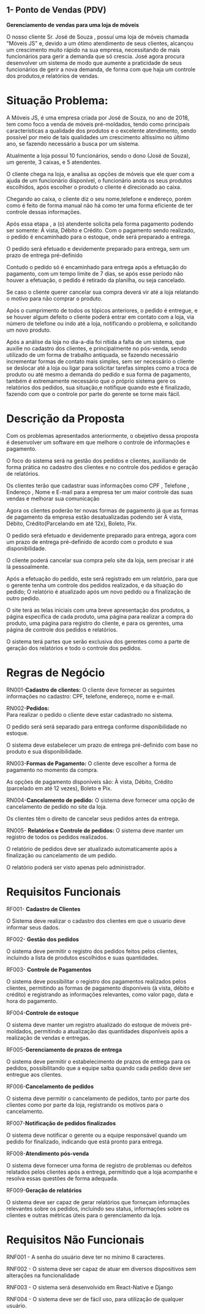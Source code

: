 ## 1- Ponto de Vendas (PDV)

**Gerenciamento de vendas para uma loja de móveis**

O nosso cliente Sr. José de Souza , possuí uma loja de móveis chamada "Móveis JS" e, devido a um ótimo atendimento de seus clientes, alcançou um crescimento muito rápido na sua empresa, necessitando de mais funcionários para gerir a demanda que só crescia. José agora procura desenvolver um sistema de modo que aumente a praticidade de seus funcionários de gerir a nova demanda, de forma com que haja um controle dos produtos,e relatórios de vendas.  

# Situação Problema: 

   A Móveis JS, é uma empresa criada por José de Souza, no ano de 2018, tem como foco a venda de móveis pré-moldados, tendo como principais            características a qualidade dos produtos e o excelente atendimento, sendo possível por meio de tais qualidades um crescimento altissímo no último ano, se fazendo necessário a busca por um sistema.

   Atualmente a loja possui 10 funcionários, sendo o dono (José de Souza), um gerente, 3 caixas, e 5 atendentes.

   O cliente chega na loja, e analisa as opções de móveis que ele quer com a ajuda de um funcionário disponível, o funcionário anota os seus produtos escolhidos, após escolher o produto o cliente é direcionado ao caixa.

   Chegando ao caixa, o cliente diz o seu nome,telefone e endereço, porém como é feito de forma manual não há como ter uma forma eficiente de ter controle dessas informações. 

   Após essa etapa , a (o) atendente solicita pela forma pagamento podendo ser somente: Á vista, Débito e Crédito. Com o pagamento sendo realizado, o pedido é encaminhado para o estoque, onde será preparado a entrega.

   O pedido será efetuado e devidemente preparado para entrega, sem um prazo de entrega pré-definido 

   Contudo o pedido só é encaminhado para entrega após a efetuação do pagamento, com um tempo limite de 7 dias, se após esse período não houver a efetuação, o pedido é retirado da planilha, ou seja cancelado.

   Se caso o cliente querer cancelar sua compra deverá vir até a loja relatando o motivo para não comprar o produto. 

   Após o cumprimento de todos os tópicos anteriores, o pedido é entregue, e se houver algum defeito o cliente poderá entrar em contato com a loja, via número de telefone ou indo até a loja, notificando o problema, e solicitando um novo produto.
    
   Após a análise da loja no dia-a-dia foi nítida a falta de um sistema, que auxilie no cadastro dos clientes, e principalmente no pós-venda, sendo utilizado de um forma de trabalho antiquada, se fazendo necessário incrementar formas de contato mais simples, sem ser necessário o cliente se deslocar até a loja ou ligar para solicitar tarefas simples como a troca de produto ou até mesmo a demanda do pedido e sua forma de pagamento, também é extremamente necessário que o próprio sistema gere os relatórios dos pedidos, sua situação,e notifique quando este é finalizado, fazendo com que o controle por parte do gerente se torne mais fácil.

   
# Descrição da Proposta
 
   Com os problemas apresentados anteriormente, o obejetivo dessa proposta é desenvolver um software em que melhore o controle de informações e pagamento.  
   
   O foco do sistema será na gestão dos pedidos e clientes, auxiliando de forma prática no cadastro dos clientes e no controle dos pedidos e geração de relatórios. 
   
   Os clientes terão que cadastrar suas informações como CPF , Telefone , Endereço , Nome e E-mail para a empresa ter um maior controle das suas vendas e melhorar sua comunicação 
   
   Agora os clientes poderão ter novas formas de pagamento já que as formas de pagamento da empresa estão desatualizadas podendo ser Á vista, Débito, Crédito(Parcelando em até 12x), Boleto, Pix. 

   O pedido será efetuado e devidemente preparado para entrega, agora com um prazo de entrega pré-definido de acordo com o produto e sua disponibilidade.

   O cliente poderá cancelar sua compra pelo site da loja, sem precisar ir até lá pessoalmente. 

   Após a efetuação do pedido, este será registrado em um relatório, para que o gerente tenha um controle dos pedidos realizados, e da situação do pedido; O relatório é atualizado após um novo pedido ou a finalização de outro pedido. 
  
   O site terá as telas iniciais com uma breve apresentação dos produtos, a página específica de cada produto, uma página para realizar a compra do produto, uma página para registro do cliente, e para os gerentes, uma página de controle dos pedidos e relatórios.

   O sistema terá partes que serão exclusiva dos gerentes como a parte de geração dos relatórios e todo o controle dos pedidos.

# Regras de Negócio

   RN001-**Cadastro de clientes:** O cliente deve fornecer as seguintes informações no cadastro: CPF, telefone, endereço, nome e e-mail.

   RN002-**Pedidos:**   
   Para realizar o pedido o cliente deve estar cadastrado no sistema.

   O pedido será será separado para entrega conforme disponibilidade no estoque.

   O sistema deve estabelecer um prazo de entrega pré-definido com base no produto e sua disponibilidade.

   RN003-**Formas de Pagamento:**
   O cliente deve escolher a forma de pagamento no momento da compra.

   As opções de pagamento disponíveis são: À vista, Débito, Crédito (parcelado em até 12 vezes), Boleto e Pix.

   RN004-**Cancelamento de pedido:**
   O sistema deve fornecer uma opção de cancelamento de pedido no site da loja.

   Os clientes têm o direito de cancelar seus pedidos antes da entrega.

   RN005- **Relatórios e Controle de pedidos:**
   O sistema deve manter um registro de todos os pedidos realizados.

   O relatório de pedidos deve ser atualizado automaticamente após a finalização ou cancelamento de um pedido.

   O relatório poderá ser visto apenas pelo administrador.

# Requisitos Funcionais

   RF001- **Cadastro de Clientes**
   
   O Sistema deve realizar o cadastro dos clientes em que o usuario deve informar seus dados.

   RF002- **Gestão dos pedidos**

   O sistema deve permitir o registro dos pedidos feitos pelos clientes, incluindo a lista de produtos escolhidos e suas quantidades.

   RF003- **Controle de Pagamentos**

   O sistema deve possibilitar o registro dos pagamentos realizados pelos clientes, permitindo as formas de pagamento disponíveis (à vista, débito e crédito) e registrando as informações relevantes, como valor pago, data e hora do pagamento.

   RF004-**Controle de estoque**

   O sistema deve manter um registro atualizado do estoque de móveis pré-moldados, permitindo a atualização das quantidades disponíveis após a realização de vendas e entregas.

   RF005-**Gerenciamento de prazos de entrega**

   O sistema deve permitir o estabelecimento de prazos de entrega para os pedidos, possibilitando que a equipe saiba quando cada pedido deve ser entregue aos clientes.

   RF006-**Cancelamento de pedidos**

   O sistema deve permitir o cancelamento de pedidos, tanto por parte dos clientes como por parte da loja, registrando os motivos para o cancelamento.

   RF007-**Notificação de pedidos finalizados**

   O sistema deve notificar o gerente ou a equipe responsável quando um pedido for finalizado, indicando que está pronto para entrega.

   RF008-**Atendimento pós-venda**

   O sistema deve fornecer uma forma de registro de problemas ou defeitos relatados pelos clientes após a entrega, permitindo que a loja acompanhe e resolva essas questões de forma adequada.

   RF009-**Geração de relatórios**

   O sistema deve ser capaz de gerar relatórios que forneçam informações relevantes sobre os pedidos, incluindo seu status, informações sobre os clientes e outras métricas úteis para o gerenciamento da loja.


# Requisitos Não Funcionais

   RNF001 - A senha do usuário deve ter no mínimo 8 caracteres.
   
   RNF002 - O sistema deve ser capaz de atuar em diversos dispositivos sem alterações na funcionalidade
   
   RNF003 - O sistema será desenvolvido em React-Native e Django
   
   RNF004 - O sistema deve ser de fácil uso, para utilização de qualquer usuário.


